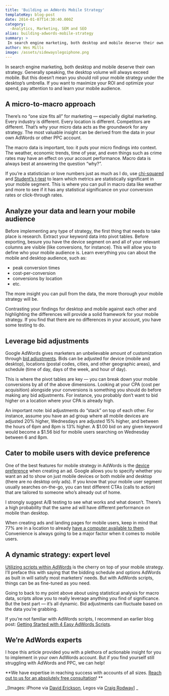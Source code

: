 ```yaml
---
title: 'Building an AdWords Mobile Strategy'
templateKey: blog-post
date: 2014-01-07T14:30:40.000Z
category: 
  -Analytics, Marketing, SEM and SEO
alias: building-adwords-mobile-strategy
summary: > 
 In search engine marketing, both desktop and mobile deserve their own strategy. Generally speaking, the desktop volume will always exceed mobile. But this doesn’t mean you should roll your mobile strategy under the desktop’s umbrella. If you want to maximize your ROI and optimize your spend, pay attention to and learn your mobile audience.
author: Wes Mills
image: /assets/sidewayslegoiphone.png
---
```


In search engine marketing, both desktop and mobile deserve their own strategy. Generally speaking, the desktop volume will always exceed mobile. But this doesn’t mean you should roll your mobile strategy under the desktop’s umbrella. If you want to maximize your ROI and optimize your spend, pay attention to and learn your mobile audience.

A micro-to-macro approach
-------------------------

There’s no “one size fits all” for marketing — especially digital marketing. Every industry is different. Every location is different. Competitors are different. That’s why your micro data acts as the groundwork for any strategy. The most valuable insight can be derived from the data in your own AdWords or other PPC account.

The macro data is important, too: it puts your micro findings into context. The weather, economic trends, time of year, and even things such as crime rates may have an effect on your account performance. Macro data is always best at answering the question “why?”.

If you’re a statistician or love numbers just as much as I do, use [chi-squared](https://en.wikipedia.org/wiki/Chi-squared_test) and [Student’s t-test](https://en.wikipedia.org/wiki/Student%27s_t-test) to learn which metrics are statistically significant in your mobile segment. This is where you can pull in macro data like weather and more to see if it has any statistical significance on your conversion rates or click-through rates. 

Analyze your data and learn your mobile audience
------------------------------------------------

Before implementing any type of strategy, the first thing that needs to take place is research. Extract your keyword data into pivot tables. Before exporting, besure you have the device segment on and all of your relevant columns are visible (like conversions, for instance). This will allow you to define who your mobile audience is. Learn everything you can about the mobile and desktop audience, such as:

*   peak conversion times
*   cost-per-conversion
*   conversions by location
*   etc.

The more insight you can pull from the data, the more thorough your mobile strategy will be.

Contrasting your findings for desktop and mobile against each other and highlighting the differences will provide a solid framework for your mobile strategy. If you find that there are no differences in your account, you have some testing to do.

Leverage bid adjustments
------------------------

Google AdWords gives marketers an unbelievable amount of customization through [bid adjustments](https://support.google.com/adwords/answer/2732132?hl=en). Bids can be adjusted for device (mobile and desktop), locations (postal codes, cities, and other geographic areas), and schedule (time of day, days of the week, and hour of day).

This is where the pivot tables are key — you can break down your mobile conversions by all of the above dimensions. Looking at your CPA (cost per acquisition) alongside your conversions is something you should do before making any bid adjustments. For instance, you probably don’t want to bid higher on a location where your CPA is already high.

An important note: bid adjustments do “stack” on top of each other. For instance, assume you have an ad group where all mobile devices are adjusted 20% higher, Wednesdays are adjusted 15% higher, and between the hours of 6pm and 8pm is 13% higher. A $1.00 bid on any given keyword would become a $1.56 bid for mobile users searching on Wednesday between 6 and 8pm. 

Cater to mobile users with device preference
--------------------------------------------

One of the best features for mobile strategy in AdWords is the [device preference](https://support.google.com/adwords/editor/answer/30854?hl=en) when creating an ad. Google allows you to specify whether you want an ad to show on just mobile devices or both mobile and desktop (there are no desktop only ads). If you know that your mobile user segment usually searches on-the-go, you can test different CTAs (calls to action) that are tailored to someone who’s already out of home.

I strongly suggest A/B testing to see what works and what doesn’t. There’s a high probability that the same ad will have different performance on mobile than desktop.

When creating ads and landing pages for mobile users, keep in mind that 77% are in a location to already [have a computer available to them](http://www.thinkwithgoogle.com/research-studies/creating-moments-that-matter.html). Convenience is always going to be a major factor when it comes to mobile users.

A dynamic strategy: expert level
--------------------------------

[Utilizing scripts within AdWords](/insights/getting-started-4-easy-adwords-scripts) is the cherry on top of your mobile strategy. I’ll preface this with saying that the bidding schedule and options AdWords as built in will satisfy most marketers’ needs. But with AdWords scripts, things can be as fine-tuned as you need.

Going to back to my point above about using statistical analysis for macro data, scripts allow you to really leverage anything you find of significance. But the best part — it’s all dynamic. Bid adjustments can fluctuate based on the data you’re grabbing.

If you’re not familiar with AdWords scripts, I recommend an earlier blog post: [Getting Started with 4 Easy AdWords Scripts](/insights/getting-started-4-easy-adwords-scripts).

We’re AdWords experts
---------------------

I hope this article provided you with a plethora of actionable insight for you to implement in your own AdWords account. But if you find yourself still struggling with AdWords and PPC, we can help!

**We have expertise in reaching success with accounts of all sizes. [Reach out to us for an absolutely free consultation](/contact)! **

_\[Images: iPhone via [David Erickson](http://www.flickr.com/photos/daviderickson/), Legos via [Craig Rodway](http://www.flickr.com/photos/m0php/)\] _